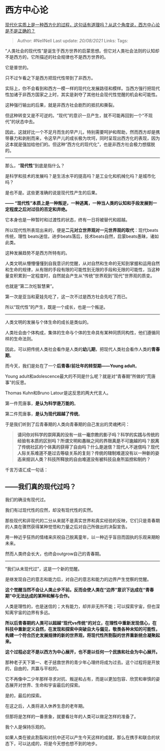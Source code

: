 # 西方中心论
[现代化实质上是一种西方化的过程，这句话有道理吗？从这个角度说，西方中心论是不是正确的？](https://www.zhihu.com/question/30498339/answer/1729164685)
> Author: #NellNell 
> Last update: *20/08/2021* 
> Links:
> Tags: 

“人类社会的现代性”是诞生于西方世界的启蒙思想。但它对人类社会法则的认知却不是西方的，它所描述的社会规律也不是西方世界的。

它是普世的。

只不过乍看之下是西方把现代性带到了非西方。

实际上，你不会看到和西方一模一样的现代化发展路径和模样。当西方强行把现代性加诸于非西方国家之上时，其实是剥夺了其他社会现代性觉醒的机会和可能性。

这种强行输出的后果，就是非西方社会剧烈的抵抗和撕裂。

但这种转变又是不可逆的。“现代”的意识一旦产生，就不可能再回到一个“不现代”的状态中去。

因此，这就好比一个不足月而生的早产儿，特别需要呵护和帮助，然而西方却是携带暴力和剥削而来，令这早产儿的成长极为坎坷，同时呈现出西方化的表现，因为这本就是强加给他们的。但这种“西方化的现代化”，也是非西方社会极力想摆脱的。

---

那么，“**现代性**”到底是指什么？

是科学和技术的发展吗？是生活水平的提高吗？是工业化和机械化吗？是城市化吗？

是也不是。这些更准确的说是现代性产生的后果。

**—— “现代性”本质上是一种叛逆，一种逃离，一种当人类的认知和手段发展到一定程度之后对过往的否定和弃绝。**

它本身也是一种暂时和过渡性的状态，终有一日将被替代和超越。

所以现代性所表现出来的，便是**二元对立世界观对一元世界观的取代**：现代beats传统，理性 beats迷信，进步beats落后，技术beats自然，启蒙beats愚昧，诸如此类。

这种发展趋势不是西方所特有的。

人类文明从懵懵懂懂到自我意识的觉醒，从对自然和生命的无知到掌握和运用自然和生命的规律，从有限的手段有限的可能性到无限的手段和无限的可能性，当这种量变积累到一定程度时，自然就会产生从“传统”世界观到“现代”世界观的质变。

也就是“第二次吃智慧果”。

第一次是亚当和夏娃先吃了，这一次不过是西方社会先吃了而已。

所以“现代性”的产生，既是一个成长，也是一个叛逆。

---

人类文明的发展与个体生命的成长是类似的。

人类社会由个体构成，集体的生命与个体的生命具有某种同质同构性，他们遵循同样的生命法则。

因此，可以把传统人类社会看作是人类的**幼儿期**，把现代人类社会看作人类的**青春期**。

而今天，我们是处在了一个**后青春/前壮年的转型期——Young adult**。

Young adult和adolescence最大的不同是什么呢？就是对“青春期”所做的“荒唐事”的反思。

Thomas Kuhn和Bruno Latour是这反思的两大代言人。

第一件荒唐事，**是认为科学是万能的**。

第二件荒唐事，**是认为现代超越了传统**。

于是我们听到了后青春期的人类向青春期的自己发出的灵魂拷问：

> **请问你对科学的崇拜真的没有一丝一毫宗教的影子吗？科学的实践与传统的经验有本质的区别吗？所谓文明和愚昧之间的界限真是不可逾越的吗？脱离了传统社区的个体真的获得了自由吗？什么是迷信？现代人不迷信吗？现代人际关系难道不是过去等级关系的复刻？传统的辖制难道没有以一种新的姿态来规训人类？科技所释放的自由难道没有被科技自身所监控和制约？**

千言万语汇成一句话：

## ——我们真的现代过吗？

  

我们的确没有现代过。

我们有过现代性的应然，却没有现代性的实然。

那些现代和非现代的二分从来就不是真实世界和真实经验的反映，它们只是青春期的人类在骤然获得某种觉悟和力量之后对自己所做出的决裂宣告。

用一种近乎狂热的情绪来庆祝自己脱离童年，以一种近乎盲目而固执的乐观来期盼未来。

然而人类终会长大，也终会outgrow自己的青春期。

---

“我们从未现代过”，这是一个新的觉醒。

是继发现自己的意志和能力后，对自己的意志和能力的边界产生觉察的觉醒。

**这个觉醒当然不会让人类止步不前。反而会使人类在“边界”意识下达成在“青春期”中无法达成的某种和解与合作。**

人类是理性的，也是迷信的；大有能力，却并非无所不能；可以探索宇宙，但也深知离宇宙的边界有多远。

**所以后青春期的人类可以超越“现代vs传统”的对立，在理性中重新发现信心，在科技中重新定义自然，在发现和探索中突破自大与偏见，敬畏各种未知的可能性，构建一个符合历史发展规律的新的世界观，将现代性所割裂的世界重新统合凝聚起来。**

**这个过程必定不是以西方为中心展开，也不是以任何一个民族和社会为中心展开。**

那种老子天下第一、老子拯救世界的青少年心理终将成为过去。这个过程将是开放的，自由的，共赢与平权的。

它不再像中二少年那样寻求对抗、叛逆和占有，而是以更加包容、欣赏和审慎的姿态展开对世界、生命和宇宙最后的探索。

是的，最后的探索。

在这之后，人类将进入休养生息的老年期。

但那将是怎样的一番景象，就要看壮年的人类可以做足怎样的准备了。

我个人是保持乐观的。

如果人类在彼此割裂和对抗中还可以产生今天这样的成就，那么在携手和联合的状态下，可以达成的，将是今天想也想不到的地步。